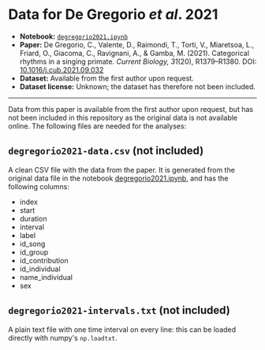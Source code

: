 Data for De Gregorio *et al*. 2021
===================================

- **Notebook:** [`degregorio2021.ipynb`](../../notebooks/degregorio2021.ipynb)
- **Paper:** De Gregorio, C., Valente, D., Raimondi, T., Torti, V., Miaretsoa, L., Friard, O., Giacoma, C., Ravignani, A., & Gamba, M. (2021). Categorical rhythms in a singing primate. *Current Biology, 31*(20), R1379–R1380. DOI: [10.1016/j.cub.2021.09.032](https://doi.org/10.1016/j.cub.2021.09.032)
- **Dataset:** Available from the first author upon request.
- **Dataset license:** Unknown; the dataset has therefore not been included.

-------

Data from this paper is available from the first author upon request, but has not been included in this repository as the original data is not available online. The following files are needed for the analyses:

`degregorio2021-data.csv` (not included)
----------------------------------------

A clean CSV file with the data from the paper. It is generated from the original data file in the notebook [degregorio2021.ipynb](../../notebooks/degregorio2021.ipynb), and has the following columns:

- index
- start
- duration
- interval
- label
- id_song
- id_group
- id_contribution
- id_individual
- name_individual
- sex

`degregorio2021-intervals.txt` (not included)
-----------------------------

A plain text file with one time interval on every line: this can be loaded directly with numpy's `np.loadtxt`.